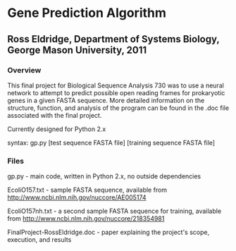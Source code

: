 # Gene Prediction Algorithm

## Ross Eldridge, Department of Systems Biology, George Mason University, 2011

### Overview

This final project for Biological Sequence Analysis 730 was to use a neural network to attempt to predict possible open reading frames for prokaryotic genes in a given FASTA sequence.  More detailed information on the structure, function, and analysis of the program can be found in the .doc file associated with the final project.

Currently designed for Python 2.x

syntax: gp.py [test sequence FASTA file] [training sequence FASTA file]

### Files

gp.py - main code, written in Python 2.x, no outside dependencies

EcoliO157.txt - sample FASTA sequence, available from	http://www.ncbi.nlm.nih.gov/nuccore/AE005174

EcoliO157nh.txt - a second sample FASTA sequence for training, available from	http://www.ncbi.nlm.nih.gov/nuccore/218354981

FinalProject-RossEldridge.doc - paper explaining the project's scope, execution, and results
